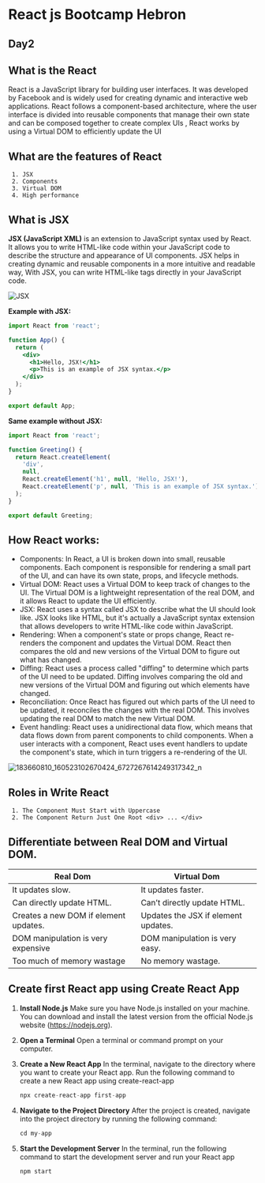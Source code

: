 # React js Bootcamp Hebron 

## Day2

## What is the React  


React is a JavaScript library for building user interfaces. It was developed by Facebook and is widely used for creating dynamic and interactive web applications. React follows a component-based architecture, where the user interface is divided into reusable components that manage their own state and can be composed together to create complex UIs , React works by using a Virtual DOM to efficiently update the UI

  ## What are the features of React
     1. JSX
     2. Components
     3. Virtual DOM
     4. High performance
     


## What is JSX
**JSX (JavaScript XML)** is an extension to JavaScript syntax used by React. It allows you to write HTML-like code within your JavaScript code to describe the structure and appearance of UI components. JSX helps in creating dynamic and reusable components in a more intuitive and readable way, With JSX, you can write HTML-like tags directly in your JavaScript code.


![JSX](https://github.com/YakoobHammouri/GSG-React-Bootcamp-Hebron-University/assets/7718220/6487efe6-c987-426a-a29b-9ed3db1eacc4)



**Example with JSX:**
```jsx
import React from 'react';

function App() {
  return (
    <div>
      <h1>Hello, JSX!</h1>
      <p>This is an example of JSX syntax.</p>
    </div>
  );
}

export default App;

```

**Same example without JSX:**
```jsx
import React from 'react';

function Greeting() {
  return React.createElement(
    'div',
    null,
    React.createElement('h1', null, 'Hello, JSX!'),
    React.createElement('p', null, 'This is an example of JSX syntax.')
  );
}

export default Greeting;

```

## How React works:

* Components: In React, a UI is broken down into small, reusable components. Each component is responsible for rendering a small part of the UI, and can have its own state, props, and lifecycle methods.
* Virtual DOM: React uses a Virtual DOM to keep track of changes to the UI. The Virtual DOM is a lightweight representation of the real DOM, and it allows React to update the UI efficiently.
* JSX: React uses a syntax called JSX to describe what the UI should look like. JSX looks like HTML, but it's actually a JavaScript syntax extension that allows developers to write HTML-like code within JavaScript.
* Rendering: When a component's state or props change, React re-renders the component and updates the Virtual DOM. React then compares the old and new versions of the Virtual DOM to figure out what has changed.
* Diffing: React uses a process called "diffing" to determine which parts of the UI need to be updated. Diffing involves comparing the old and new versions of the Virtual DOM and figuring out which elements have changed.
* Reconciliation: Once React has figured out which parts of the UI need to be updated, it reconciles the changes with the real DOM. This involves updating the real DOM to match the new Virtual DOM.
* Event handling: React uses a unidirectional data flow, which means that data flows down from parent components to child components. When a user interacts with a component, React uses event handlers to update the component's state, which in turn triggers a re-rendering of the UI.

![183660810_160523102670424_6727267614249317342_n](https://github.com/YakoobHammouri/GSG-React-Bootcamp-Hebron-University/assets/7718220/4e7b3376-6039-4dca-9fd2-36755c55d584)

##  Roles in Write React 
     1. The Component Must Start with Uppercase
     2. The Component Return Just One Root <div> ... </div>
     
     
## Differentiate between Real DOM and Virtual DOM.

| Real Dom    | Virtual Dom     |
| ------------| -------------   |
|It updates slow.     |  It updates faster.          | 
|Can directly update HTML. | Can’t directly update HTML.        |
|Creates a new DOM if element updates.|   Updates the JSX if element updates.    |
|DOM manipulation is very expensive| DOM manipulation is very easy.     |
|Too much of memory wastage| No memory wastage.     |

## Create first React app using Create React App

1. **Install Node.js**
Make sure you have Node.js installed on your machine. You can download and install the latest version from the official Node.js website (https://nodejs.org).

2. **Open a Terminal**
Open a terminal or command prompt on your computer.

3.  **Create a New React App**
In the terminal, navigate to the directory where you want to create your React app.
Run the following command to create a new React app using create-react-app

    ```jsx
    npx create-react-app first-app
    ```
4. **Navigate to the Project Directory**
After the project is created, navigate into the project directory by running the following command:

    ```jsx
    cd my-app
    ```
    
5. **Start the Development Server**
In the terminal, run the following command to start the development server and run your React app
    ```jsx
    npm start
    ```
